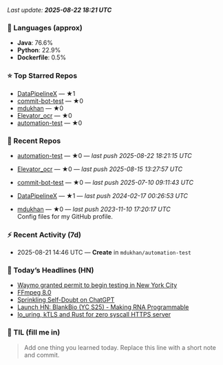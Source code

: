 

<!-- DAILY-SECTION:START -->
_Last update: **2025-08-22 18:21 UTC**_


### 🧪 Languages (approx)
- **Java**: 76.6%
- **Python**: 22.9%
- **Dockerfile**: 0.5%

### ⭐ Top Starred Repos
- [DataPipelineX](https://github.com/mdukhan/DataPipelineX) — ★1
- [commit-bot-test](https://github.com/mdukhan/commit-bot-test) — ★0
- [mdukhan](https://github.com/mdukhan/mdukhan) — ★0
- [Elevator_ocr](https://github.com/mdukhan/Elevator_ocr) — ★0
- [automation-test](https://github.com/mdukhan/automation-test) — ★0

### 🔧 Recent Repos
- [automation-test](https://github.com/mdukhan/automation-test) — ★0 — _last push 2025-08-22 18:21:15 UTC_  
  
- [Elevator_ocr](https://github.com/mdukhan/Elevator_ocr) — ★0 — _last push 2025-08-15 13:27:57 UTC_  
  
- [commit-bot-test](https://github.com/mdukhan/commit-bot-test) — ★0 — _last push 2025-07-10 09:11:43 UTC_  
  
- [DataPipelineX](https://github.com/mdukhan/DataPipelineX) — ★1 — _last push 2024-02-17 00:26:53 UTC_  
  
- [mdukhan](https://github.com/mdukhan/mdukhan) — ★0 — _last push 2023-11-10 17:20:17 UTC_  
  Config files for my GitHub profile.

### ⚡ Recent Activity (7d)
- 2025-08-21 14:46 UTC — **Create** in `mdukhan/automation-test`

### 📰 Today’s Headlines (HN)
- [Waymo granted permit to begin testing in New York City](https://giuliomagnifico.blog/post/2025-08-18-leaving-gmail/)
- [FFmpeg 8.0](https://www.cnbc.com/2025/08/22/waymo-permit-new-york-city-nyc-rides.html)
- [Sprinkling Self-Doubt on ChatGPT](https://ffmpeg.org/index.html#pr8.0)
- [Launch HN: BlankBio (YC S25) - Making RNA Programmable](https://justin.searls.co/posts/sprinkling-self-doubt-on-chatgpt/)
- [Io_uring, kTLS and Rust for zero syscall HTTPS server](https://news.ycombinator.com/item?id=44986809)

### 🧠 TIL (fill me in)
> Add one thing you learned today. Replace this line with a short note and commit.

<!-- DAILY-SECTION:END -->
